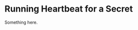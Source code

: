 [title]: # (Running Heartbeat for a Secret)
[tags]: # (XXX)
[priority]: # (4224)
# Running Heartbeat for a Secret
Something here.
